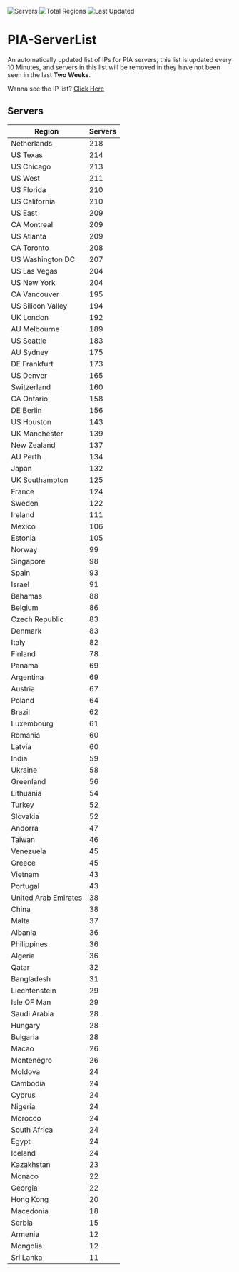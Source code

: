 ![Servers](https://img.shields.io/badge/Servers-8,862-darkgreen)
![Total Regions](https://img.shields.io/badge/Total_Regions-97-darkgreen)
![Last Updated](https://img.shields.io/badge/Last_Updated-December_13_2024_22:01_EST-darkgreen)

# PIA-ServerList
An automatically updated list of IPs for PIA servers, this list is updated every 10 Minutes, and servers in this list will be removed in they have not been seen in the last **Two Weeks**.

Wanna see the IP list? [Click Here](./servers.json)

## Servers
| Region               | Servers |
|----------------------|---------|
| Netherlands | 218 |
| US Texas | 214 |
| US Chicago | 213 |
| US West | 211 |
| US Florida | 210 |
| US California | 210 |
| US East | 209 |
| CA Montreal | 209 |
| US Atlanta | 209 |
| CA Toronto | 208 |
| US Washington DC | 207 |
| US Las Vegas | 204 |
| US New York | 204 |
| CA Vancouver | 195 |
| US Silicon Valley | 194 |
| UK London | 192 |
| AU Melbourne | 189 |
| US Seattle | 183 |
| AU Sydney | 175 |
| DE Frankfurt | 173 |
| US Denver | 165 |
| Switzerland | 160 |
| CA Ontario | 158 |
| DE Berlin | 156 |
| US Houston | 143 |
| UK Manchester | 139 |
| New Zealand | 137 |
| AU Perth | 134 |
| Japan | 132 |
| UK Southampton | 125 |
| France | 124 |
| Sweden | 122 |
| Ireland | 111 |
| Mexico | 106 |
| Estonia | 105 |
| Norway | 99 |
| Singapore | 98 |
| Spain | 93 |
| Israel | 91 |
| Bahamas | 88 |
| Belgium | 86 |
| Czech Republic | 83 |
| Denmark | 83 |
| Italy | 82 |
| Finland | 78 |
| Panama | 69 |
| Argentina | 69 |
| Austria | 67 |
| Poland | 64 |
| Brazil | 62 |
| Luxembourg | 61 |
| Romania | 60 |
| Latvia | 60 |
| India | 59 |
| Ukraine | 58 |
| Greenland | 56 |
| Lithuania | 54 |
| Turkey | 52 |
| Slovakia | 52 |
| Andorra | 47 |
| Taiwan | 46 |
| Venezuela | 45 |
| Greece | 45 |
| Vietnam | 43 |
| Portugal | 43 |
| United Arab Emirates | 38 |
| China | 38 |
| Malta | 37 |
| Albania | 36 |
| Philippines | 36 |
| Algeria | 36 |
| Qatar | 32 |
| Bangladesh | 31 |
| Liechtenstein | 29 |
| Isle OF Man | 29 |
| Saudi Arabia | 28 |
| Hungary | 28 |
| Bulgaria | 28 |
| Macao | 26 |
| Montenegro | 26 |
| Moldova | 24 |
| Cambodia | 24 |
| Cyprus | 24 |
| Nigeria | 24 |
| Morocco | 24 |
| South Africa | 24 |
| Egypt | 24 |
| Iceland | 24 |
| Kazakhstan | 23 |
| Monaco | 22 |
| Georgia | 22 |
| Hong Kong | 20 |
| Macedonia | 18 |
| Serbia | 15 |
| Armenia | 12 |
| Mongolia | 12 |
| Sri Lanka | 11 |